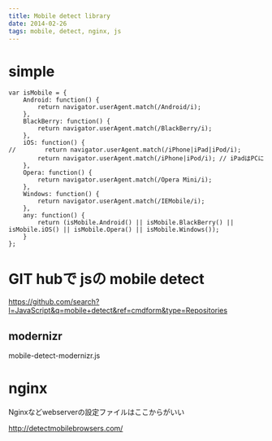 ```yaml
---
title: Mobile detect library
date: 2014-02-26
tags: mobile, detect, nginx, js
---
```



# simple

```
var isMobile = {
    Android: function() {
        return navigator.userAgent.match(/Android/i);
    },
    BlackBerry: function() {
        return navigator.userAgent.match(/BlackBerry/i);
    },
    iOS: function() {
//        return navigator.userAgent.match(/iPhone|iPad|iPod/i);
        return navigator.userAgent.match(/iPhone|iPod/i); // iPadはPCに
    },
    Opera: function() {
        return navigator.userAgent.match(/Opera Mini/i);
    },
    Windows: function() {
        return navigator.userAgent.match(/IEMobile/i);
    },
    any: function() {
        return (isMobile.Android() || isMobile.BlackBerry() || isMobile.iOS() || isMobile.Opera() || isMobile.Windows());
    }
};
```

# GIT hubで jsの mobile detect
<https://github.com/search?l=JavaScript&q=mobile+detect&ref=cmdform&type=Repositories>

## modernizr

mobile-detect-modernizr.js




# nginx
Nginxなどwebserverの設定ファイルはここからがいい


<http://detectmobilebrowsers.com/>


